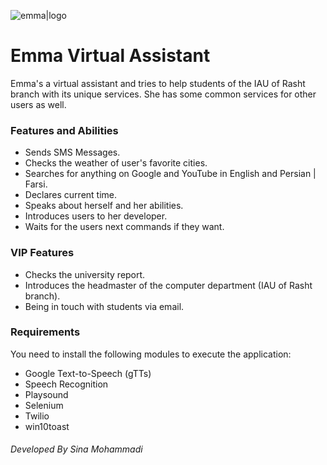  ![emma|logo](https://i.imgur.com/6MVJpUK.png)

 # Emma Virtual Assistant
 Emma's a virtual assistant and tries to help students of the IAU of Rasht branch with its unique services.
 She has some common services for other users as well.

 ### Features and Abilities
 - Sends SMS Messages.
 - Checks the weather of user's favorite cities.
 - Searches for anything on Google and YouTube in English and Persian | Farsi.
 - Declares current time.
 - Speaks about herself and her abilities.
 - Introduces users to her developer.
 - Waits for the users next commands if they want.
 
 ### VIP Features
 - Checks the university report.
 - Introduces the headmaster of the computer department (IAU of Rasht branch).
 - Being in touch with students via email.

 ### Requirements
 You need to install the following modules to execute the application:
 - Google Text-to-Speech (gTTs)
 - Speech Recognition
 - Playsound
 - Selenium
 - Twilio
 - win10toast
 

###### Developed By Sina Mohammadi
